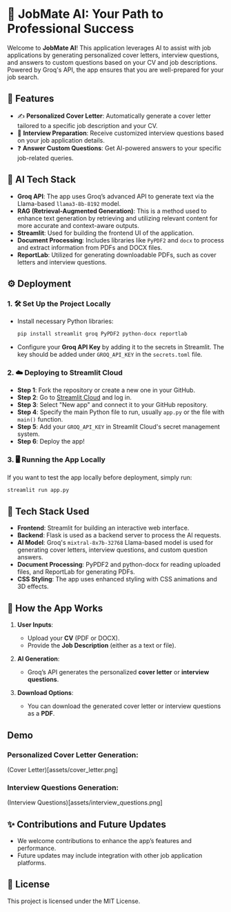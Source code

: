 # 🌟 JobMate AI: Your Path to Professional Success

Welcome to **JobMate AI**! This application leverages AI to assist with job applications by generating personalized cover letters, interview questions, and answers to custom questions based on your CV and job descriptions. Powered by Groq's API, the app ensures that you are well-prepared for your job search.

## 🚀 Features

- ✍️ **Personalized Cover Letter**: Automatically generate a cover letter tailored to a specific job description and your CV.
- 📝 **Interview Preparation**: Receive customized interview questions based on your job application details.
- ❓ **Answer Custom Questions**: Get AI-powered answers to your specific job-related queries.

## 🧠 AI Tech Stack

- **Groq API**: The app uses Groq’s advanced API to generate text via the Llama-based `llama3-8b-8192` model.
- **RAG (Retrieval-Augmented Generation)**: This is a method used to enhance text generation by retrieving and utilizing relevant content for more accurate and context-aware outputs.
- **Streamlit**: Used for building the frontend UI of the application.
- **Document Processing**: Includes libraries like `PyPDF2` and `docx` to process and extract information from PDFs and DOCX files.
- **ReportLab**: Utilized for generating downloadable PDFs, such as cover letters and interview questions.

## ⚙️ Deployment

### 1. 🛠️ Set Up the Project Locally

- Install necessary Python libraries:
  ```bash
  pip install streamlit groq PyPDF2 python-docx reportlab
  ```

- Configure your **Groq API Key** by adding it to the secrets in Streamlit. The key should be added under `GROQ_API_KEY` in the `secrets.toml` file.

### 2. ☁️ Deploying to Streamlit Cloud

- **Step 1**: Fork the repository or create a new one in your GitHub.
- **Step 2**: Go to [Streamlit Cloud](https://streamlit.io/cloud) and log in.
- **Step 3**: Select "New app" and connect it to your GitHub repository.
- **Step 4**: Specify the main Python file to run, usually `app.py` or the file with `main()` function.
- **Step 5**: Add your `GROQ_API_KEY` in Streamlit Cloud's secret management system.
- **Step 6**: Deploy the app!

### 3. 🖥️ Running the App Locally

If you want to test the app locally before deployment, simply run:

```bash
streamlit run app.py
```

## 🔧 Tech Stack Used

- **Frontend**: Streamlit for building an interactive web interface.
- **Backend**: Flask is used as a backend server to process the AI requests.
- **AI Model**: Groq's `mixtral-8x7b-32768` Llama-based model is used for generating cover letters, interview questions, and custom question answers.
- **Document Processing**: PyPDF2 and python-docx for reading uploaded files, and ReportLab for generating PDFs.
- **CSS Styling**: The app uses enhanced styling with CSS animations and 3D effects.

## 📂 How the App Works

1. **User Inputs**:
   - Upload your **CV** (PDF or DOCX).
   - Provide the **Job Description** (either as a text or file).
   
2. **AI Generation**:
   - Groq’s API generates the personalized **cover letter** or **interview questions**.
   
3. **Download Options**:
   - You can download the generated cover letter or interview questions as a **PDF**.

## Demo

### Personalized Cover Letter Generation:
(Cover Letter)[assets/cover_letter.png]
### Interview Questions Generation:
(Interview Questions)[assets/interview_questions.png]

## ✨ Contributions and Future Updates

- We welcome contributions to enhance the app’s features and performance.
- Future updates may include integration with other job application platforms.

## 📝 License

This project is licensed under the MIT License.
